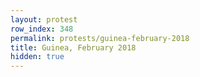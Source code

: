 ```yaml
---
layout: protest
row_index: 348
permalink: protests/guinea-february-2018
title: Guinea, February 2018
hidden: true
---
```

